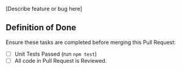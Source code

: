 [Describe feature or bug here]

## Definition of Done

Ensure these tasks are completed before merging this Pull Request:

- [ ] Unit Tests Passed (run `npm test`)
- [ ] All code in Pull Request is Reviewed.
